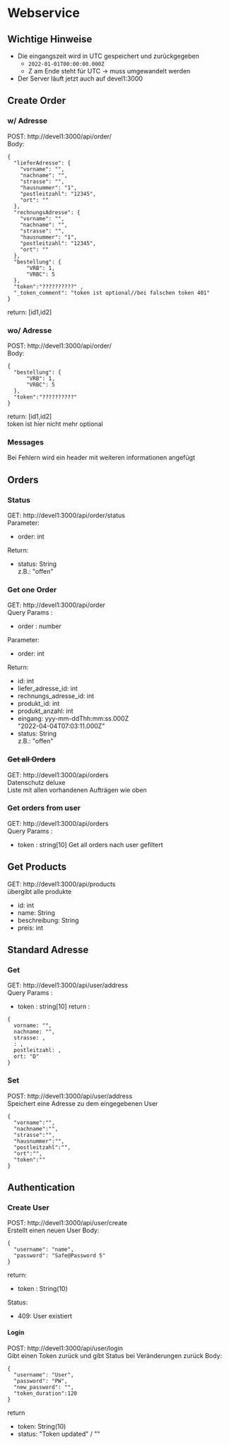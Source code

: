 # Webservice 

## Wichtige Hinweise
* Die eingangszeit wird in UTC gespeichert und zurückgegeben
  * ```2022-01-01T00:00:00.000Z```
  * Z am Ende steht für UTC → muss umgewandelt werden 
* Der Server läuft jetzt auch auf devel1:3000
## Create Order

### w/ Adresse

POST: http://devel1:3000/api/order/ \
Body: 
```json5
{
  "lieferAdresse": {
    "vorname": "",
    "nachname": "",
    "strasse": "",
    "hausnummer": "1",
    "postleitzahl": "12345",
    "ort": ""
  },
  "rechnungsAdresse": {
    "vorname": "",
    "nachname": "",
    "strasse": "",
    "hausnummer": "1",
    "postleitzahl": "12345",
    "ort": ""
  },
  "bestellung": {
      "VRB": 1,
      "VRBC": 5
  },
  "token":"??????????" ,
  "_token_comment": "token ist optional//bei falschen token 401"
}
```
return: [id1,id2]

### wo/ Adresse

POST: http://devel1:3000/api/order/ \
Body: 
```json5
{
  "bestellung": {
      "VRB": 1,
      "VRBC": 5
  },
  "token":"??????????" 
}
```
return: [id1,id2] \
token ist hier nicht mehr optional

### Messages 
Bei Fehlern wird ein header mit weiteren informationen angefügt 
## Orders 
### Status

GET: http://devel1:3000/api/order/status \
Parameter:

* order: int

Return:

* status: String \
  z.B.: "offen"

### Get one Order

GET: http://devel1:3000/api/order \
Query Params :
* order : number

Parameter:
* order: int

Return:

* id: int
* liefer_adresse_id: int
* rechnungs_adresse_id: int
* produkt_id: int
* produkt_anzahl: int
* eingang: yyy-mm-ddThh:mm:ss.000Z\
  "2022-04-04T07:03:11.000Z"
* status: String \
  z.B.: "offen"

### ~~Get all Orders~~
GET: http://devel1:3000/api/orders \
Datenschutz deluxe \
Liste mit allen vorhandenen Aufträgen wie oben

### Get orders from user
GET: http://devel1:3000/api/orders \
Query Params :
* token : string[10]
Get all orders nach user gefiltert 

## Get Products
GET: http://devel1:3000/api/products \
übergibt alle produkte

* id: int
* name: String
* beschreibung: String
* preis: int
## Standard Adresse 
### Get 
GET: http://devel1:3000/api/user/address \
Query Params :
* token : string[10]
return : 
``` json5 
{
  vorname: "",
  nachname: "",
  strasse: ,
  : ,
  postleitzahl: ,
  ort: "D"
}
```
### Set
POST: http://devel1:3000/api/user/address \
Speichert eine Adresse zu dem eingegebenen User

```json5
{
  "vorname":"",
  "nachname":"",
  "strasse":"",
  "hausnummer":"",
  "postleitzahl":"",
  "ort":"",
  "token":""
}
```
## Authentication
### Create User
POST: http://devel1:3000/api/user/create \
Erstellt einen neuen User
Body:
```json5
{
  "username": "name",
  "password": "Safe@Password 5"
}
```
return:
* token : String(10) 

Status:
* 409: User existiert 

#### Login
POST: http://devel1:3000/api/user/login \
Gibt einen Token zurück
und gibt Status bei Veränderungen zurück
Body:
```json5
{
  "username": "User",
  "password": "PW",
  "new_password": "",
  "token_duration":120
}
```
return
* token: String(10)
* status: "Token updated" / ""